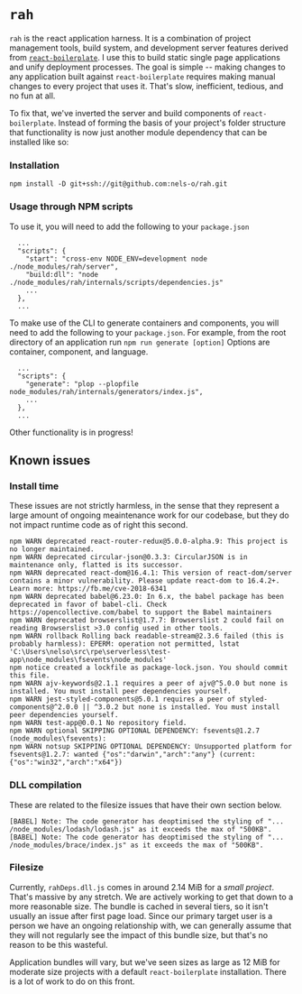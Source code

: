 # `rah`

`rah` is the `r`eact `a`pplication `h`arness. It is a combination of project management tools, build system, and development server features derived from [`react-boilerplate`](https://github.com/react-boilerplate/react-boilerplate). I use this to build static single page applications and unify deployment processes. The goal is simple -- making changes to any application built against `react-boilerplate` requires making manual changes to every project that uses it. That's slow, inefficient, tedious, and no fun at all.

To fix that, we've inverted the server and build components of `react-boilerplate`. Instead of forming the basis of your project's folder structure that functionality is now just another module dependency that can be installed like so:

### Installation

```
npm install -D git+ssh://git@github.com:nels-o/rah.git
```

### Usage through NPM scripts

To use it, you will need to add the following to your `package.json`

```
  ...
  "scripts": {
    "start": "cross-env NODE_ENV=development node ./node_modules/rah/server",
    "build:dll": "node ./node_modules/rah/internals/scripts/dependencies.js"
    ...
  },
  ...
```

To make use of the CLI to generate containers and components, you will need to add the following to your `package.json`. For example, from the root directory of an application run `npm run generate [option]` Options are container, component, and language.

```
  ...
  "scripts": {
    "generate": "plop --plopfile node_modules/rah/internals/generators/index.js",
    ...
  },
  ...
```

Other functionality is in progress!

## Known issues

### Install time

These issues are not strictly harmless, in the sense that they represent a large amount of ongoing meaintenance work for our codebase, but they do not impact runtime code as of right this second.

```
npm WARN deprecated react-router-redux@5.0.0-alpha.9: This project is no longer maintained.
npm WARN deprecated circular-json@0.3.3: CircularJSON is in maintenance only, flatted is its successor.
npm WARN deprecated react-dom@16.4.1: This version of react-dom/server contains a minor vulnerability. Please update react-dom to 16.4.2+. Learn more: https://fb.me/cve-2018-6341
npm WARN deprecated babel@6.23.0: In 6.x, the babel package has been deprecated in favor of babel-cli. Check https://opencollective.com/babel to support the Babel maintainers
npm WARN deprecated browserslist@1.7.7: Browserslist 2 could fail on reading Browserslist >3.0 config used in other tools.
npm WARN rollback Rolling back readable-stream@2.3.6 failed (this is probably harmless): EPERM: operation not permitted, lstat 'C:\Users\nelso\src\rpe\serverless\test-app\node_modules\fsevents\node_modules'
npm notice created a lockfile as package-lock.json. You should commit this file.
npm WARN ajv-keywords@2.1.1 requires a peer of ajv@^5.0.0 but none is installed. You must install peer dependencies yourself.
npm WARN jest-styled-components@5.0.1 requires a peer of styled-components@^2.0.0 || ^3.0.2 but none is installed. You must install peer dependencies yourself.
npm WARN test-app@0.0.1 No repository field.
npm WARN optional SKIPPING OPTIONAL DEPENDENCY: fsevents@1.2.7 (node_modules\fsevents):
npm WARN notsup SKIPPING OPTIONAL DEPENDENCY: Unsupported platform for fsevents@1.2.7: wanted {"os":"darwin","arch":"any"} (current: {"os":"win32","arch":"x64"})
```

### DLL compilation

These are related to the filesize issues that have their own section below.

```
[BABEL] Note: The code generator has deoptimised the styling of "... /node_modules/lodash/lodash.js" as it exceeds the max of "500KB".
[BABEL] Note: The code generator has deoptimised the styling of "... /node_modules/brace/index.js" as it exceeds the max of "500KB".
```

### Filesize

Currently, `rahDeps.dll.js` comes in around 2.14 MiB for a _small project_. That's massive by any stretch. We are actively working to get that down to a more reasonable size. The bundle is cached in several tiers, so it isn't usually an issue after first page load. Since our primary target user is a person we have an ongoing relationship with, we can generally assume that they will not regularly see the impact of this bundle size, but that's no reason to be this wasteful.

Application bundles will vary, but we've seen sizes as large as 12 MiB for moderate size projects with a default `react-boilerplate` installation. There is a lot of work to do on this front.
